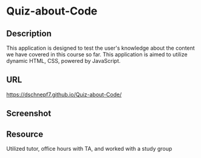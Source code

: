 # Quiz-about-Code

## Description

This application is designed to test the user's knowledge about the content we have covered in this course so far. This application is aimed to utilize dynamic HTML, CSS, powered by JavaScript.

## URL
 https://dschnepf7.github.io/Quiz-about-Code/

## Screenshot

## Resource

Utilized tutor, office hours with TA, and worked with a study group